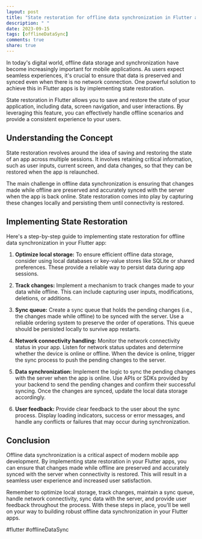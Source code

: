 ```yaml
---
layout: post
title: "State restoration for offline data synchronization in Flutter apps"
description: " "
date: 2023-09-15
tags: [offlineDataSync]
comments: true
share: true
---
```


In today's digital world, offline data storage and synchronization have become increasingly important for mobile applications. As users expect seamless experiences, it's crucial to ensure that data is preserved and synced even when there is no network connection. One powerful solution to achieve this in Flutter apps is by implementing state restoration.

State restoration in Flutter allows you to save and restore the state of your application, including data, screen navigation, and user interactions. By leveraging this feature, you can effectively handle offline scenarios and provide a consistent experience to your users.

## Understanding the Concept

State restoration revolves around the idea of saving and restoring the state of an app across multiple sessions. It involves retaining critical information, such as user inputs, current screen, and data changes, so that they can be restored when the app is relaunched.

The main challenge in offline data synchronization is ensuring that changes made while offline are preserved and accurately synced with the server when the app is back online. State restoration comes into play by capturing these changes locally and persisting them until connectivity is restored.

## Implementing State Restoration

Here's a step-by-step guide to implementing state restoration for offline data synchronization in your Flutter app:

1. **Optimize local storage:** To ensure efficient offline data storage, consider using local databases or key-value stores like SQLite or shared preferences. These provide a reliable way to persist data during app sessions.

2. **Track changes:** Implement a mechanism to track changes made to your data while offline. This can include capturing user inputs, modifications, deletions, or additions.

3. **Sync queue:** Create a sync queue that holds the pending changes (i.e., the changes made while offline) to be synced with the server. Use a reliable ordering system to preserve the order of operations. This queue should be persisted locally to survive app restarts.

4. **Network connectivity handling:** Monitor the network connectivity status in your app. Listen for network status updates and determine whether the device is online or offline. When the device is online, trigger the sync process to push the pending changes to the server.

5. **Data synchronization:** Implement the logic to sync the pending changes with the server when the app is online. Use APIs or SDKs provided by your backend to send the pending changes and confirm their successful syncing. Once the changes are synced, update the local data storage accordingly.

6. **User feedback:** Provide clear feedback to the user about the sync process. Display loading indicators, success or error messages, and handle any conflicts or failures that may occur during synchronization.

## Conclusion

Offline data synchronization is a critical aspect of modern mobile app development. By implementing state restoration in your Flutter apps, you can ensure that changes made while offline are preserved and accurately synced with the server when connectivity is restored. This will result in a seamless user experience and increased user satisfaction.

Remember to optimize local storage, track changes, maintain a sync queue, handle network connectivity, sync data with the server, and provide user feedback throughout the process. With these steps in place, you'll be well on your way to building robust offline data synchronization in your Flutter apps.

#flutter #offlineDataSync